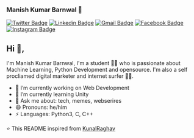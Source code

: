 ### Manish Kumar Barnwal 👋
[![Twitter Badge](https://img.shields.io/badge/-@imanishbarnwal-1ca0f1?style=flat-square&labelColor=1ca0f1&logo=twitter&logoColor=white&link=https://twitter.com/imanishbarnwal)](https://twitter.com/imanishbarnwal) [![Linkedin Badge](https://img.shields.io/badge/-Manish_Kumar_Barnwal-blue?style=flat-square&logo=Linkedin&logoColor=white&link=https://www.linkedin.com/in/imanishbarnwal/)](https://www.linkedin.com/in/imanishbarnwal/) [![Gmail Badge](https://img.shields.io/badge/-hello@manishbarnwal.tech-c14438?style=flat-square&logo=gmail&logoColor=white&link=mailto:hello@manishbarnwal.tech)](mailto:hello@manishbarnwal.tech) [![Facebook Badge](https://img.shields.io/badge/-Manish_Kumar_Barnwal-4267b2?style=flat-square&labelColor=4267b2&logo=Facebook&logoColor=white&link=https://www.facebook.com/imanishbarnwal)](https://www.facebook.com/imanishbarnwal) [![Instagram Badge](https://img.shields.io/badge/-@imanishbarnwal-833ab4?style=flat-square&labelColor=ffdc80&logo=Instagram&logoColor=833ab4&link=https://www.instagram.com/imanishbarnwal)](https://www.instagram.com/imanishbarnwal) 

## Hi 👋, 
I'm Manish Kumar Barnwal, I'm a student 👨‍💻 who is passionate about Machine Learning, Python Development and opensource. I'm also a self procliamed digital marketer and internet surfer 🏄‍♂️. 

- 🔭 I’m currently working on Web Development
- 🌱 I’m currently learning Unity
- 💬 Ask me about: tech, memes, webserires
- 😄 Pronouns: he/him
-  ⚡ Languages: Python3, C, C++

⭐️ This README inspired from [KunalRaghav](https://github.com/KunalRaghav)
<!--
**imanishbarnwal/imanishbarnwal** is a ✨ _special_ ✨ repository because its `README.md` (this file) appears on your GitHub profile.

Here are some ideas to get you started:

- 🔭 I’m currently working on ...
- 🌱 I’m currently learning ...
- 👯 I’m looking to collaborate on ...
- 🤔 I’m looking for help with ...
- 💬 Ask me about ...
- 📫 How to reach me: ...
- 😄 Pronouns: ...
- ⚡ Fun fact: ...
-->
